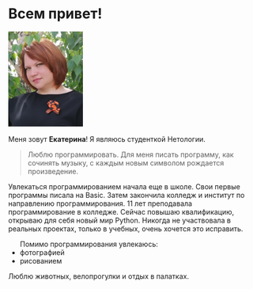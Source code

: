 <h1> Всем привет!</h1>
<img src="фото.jpg" width="30%">
<p>Меня зовут <b>Екатерина</b>! 
Я являюсь студенткой Нетологии. </p>
<blockquote>
Люблю программировать. Для меня писать программу, как сочинять музыку, с каждым новым символом рождается произведение.</blockquote>

<p>Увлекаться программированием начала еще в школе. Свои первые программы писала на Basic. Затем закончила колледж и институт по направлению программирования. 11 лет преподавала программирование в колледже. Сейчас повышаю квалификацию, открываю для себя новый мир Python. Никогда не участвовала в реальных проектах, только в учебных, очень хочется это исправить. </p>
<ul> Помимо программирования увлекаюсь:
<li> фотографией 
<li> рисованием
</ul>
<p>Люблю животных, велопрогулки и отдых в палатках.</p>

